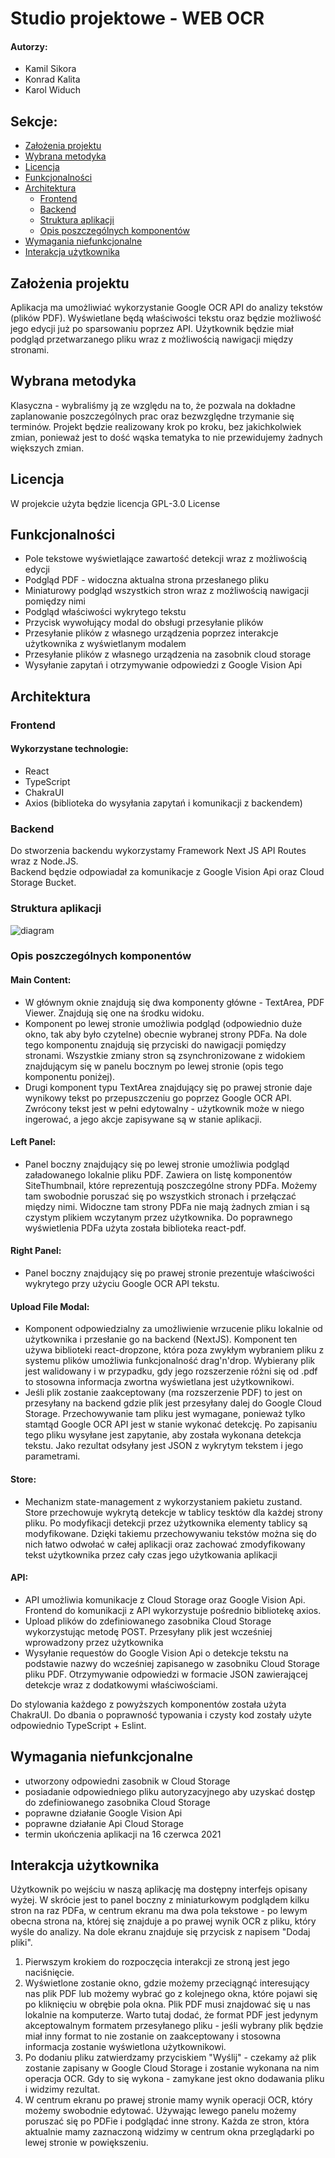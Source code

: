 # Studio projektowe - WEB OCR

#### Autorzy:

* Kamil Sikora
* Konrad Kalita
* Karol Widuch

## Sekcje:

* [Założenia projektu](#założenia-projektu)
* [Wybrana metodyka](#wybrana-metodyka)
* [Licencja](#licencja)
* [Funkcjonalności](#funkcjonalności)
* [Architektura](#architektura)
  * [Frontend](#frontend)
  * [Backend](#backend)
  * [Struktura aplikacji](#struktura-aplikacji)
  * [Opis poszczególnych komponentów](#opis-poszczególnych-komponentów)
* [Wymagania niefunkcjonalne](#wymagania-niefunkcjonalne)
* [Interakcja użytkownika](#interakcja-użytkownika)

## Założenia projektu

Aplikacja ma umożliwiać wykorzystanie Google OCR API do analizy tekstów
(plików PDF). Wyświetlane będą właściwości tekstu oraz będzie możliwość
jego edycji już po sparsowaniu poprzez API.
Użytkownik będzie miał podgląd przetwarzanego pliku wraz z możliwością
nawigacji między stronami.

## Wybrana metodyka

Klasyczna - wybraliśmy ją ze względu na to, że pozwala na dokładne
zaplanowanie poszczególnych prac oraz bezwzględne trzymanie się terminów.
Projekt będzie realizowany krok po kroku, bez jakichkolwiek zmian, ponieważ
jest to dość wąska tematyka to nie przewidujemy żadnych większych zmian.

## Licencja

W projekcie użyta będzie licencja GPL3.0 License

## Funkcjonalności

* Pole tekstowe wyświetlające zawartość detekcji wraz z możliwością edycji
* Podgląd PDF - widoczna aktualna strona przesłanego pliku
* Miniaturowy podgląd wszystkich stron wraz z możliwością nawigacji pomiędzy nimi
* Podgląd właściwości wykrytego tekstu
* Przycisk wywołujący modal do obsługi przesyłanie plików
* Przesyłanie plików z własnego urządzenia poprzez interakcje użytkownika z wyświetlanym modalem
* Przesyłanie plików z własnego urządzenia na zasobnik cloud storage
* Wysyłanie zapytań i otrzymywanie odpowiedzi z Google Vision Api

## Architektura

### Frontend

#### Wykorzystane technologie:

* React
* TypeScript
* ChakraUI
* Axios (biblioteka do wysyłania zapytań i komunikacji z backendem)

### Backend

Do stworzenia backendu wykorzystamy Framework Next JS API Routes wraz z
Node.JS.  
Backend będzie odpowiadał za komunikacje z Google Vision Api
oraz Cloud Storage Bucket.

### Struktura aplikacji

![diagram](https://github.com/KalitaKonrad/web-ocr/blob/main/architektura.png)
### Opis poszczególnych komponentów

#### Main Content:

* W głównym oknie znajdują się dwa komponenty główne - TextArea, PDF Viewer. Znajdują się one na środku widoku.
* Komponent po lewej stronie umożliwia podgląd (odpowiednio duże okno, tak aby było czytelne) obecnie wybranej strony PDFa. Na dole tego komponentu znajdują się przyciski do nawigacji pomiędzy stronami. Wszystkie zmiany stron są zsynchronizowane z widokiem znajdującym się w panelu bocznym po lewej stronie (opis tego komponentu poniżej).
* Drugi komponent typu TextArea znajdujący się po prawej stronie daje wynikowy tekst po przepuszczeniu go poprzez Google OCR API. Zwrócony tekst jest w pełni edytowalny - użytkownik może w niego ingerować, a jego akcje zapisywane są w stanie aplikacji.

#### Left Panel: 

* Panel boczny znajdujący się po lewej stronie umożliwia podgląd załadowanego lokalnie pliku PDF. Zawiera on listę komponentów SiteThumbnail, które reprezentują poszczególne strony PDFa. Możemy tam swobodnie poruszać się po wszystkich stronach i przełączać między nimi. Widoczne tam strony PDFa nie mają żadnych zmian i są czystym plikiem wczytanym przez użytkownika. Do poprawnego wyświetlenia PDFa użyta została biblioteka react-pdf.

#### Right Panel: 

* Panel boczny znajdujący się po prawej stronie prezentuje właściwości wykrytego przy użyciu Google OCR API tekstu.

#### Upload File Modal: 

* Komponent odpowiedzialny za umożliwienie wrzucenie pliku lokalnie od użytkownika i przesłanie go na backend (NextJS). Komponent ten używa biblioteki react-dropzone, która poza zwykłym wybraniem pliku z systemu plików umożliwia funkcjonalność drag'n'drop. Wybierany plik jest walidowany i w przypadku, gdy jego rozszerzenie różni się od .pdf to stosowna informacja zwortna wyświetlana jest użytkownikowi.
* Jeśli plik zostanie zaakceptowany (ma rozszerzenie PDF) to jest on przesyłany na backend gdzie plik jest przesyłany dalej do Google Cloud Storage. Przechowywanie tam pliku jest wymagane, ponieważ tylko stamtąd Google OCR API jest w stanie wykonać detekcję. Po zapisaniu tego pliku wysyłane jest zapytanie, aby została wykonana detekcja tekstu. Jako rezultat odsyłany jest JSON z wykrytym tekstem i jego parametrami.

#### Store:

* Mechanizm state-management z wykorzystaniem pakietu zustand. Store przechowuje wykrytą detekcje w tablicy tesktów dla każdej strony pliku. Po modyfikacji detekcji przez użytkownika elementy tablicy są modyfikowane. Dzięki takiemu przechowywaniu tekstów można się do nich łatwo odwołać w całej aplikacji oraz zachować zmodyfikowany tekst użytkownika przez cały czas jego użytkowania aplikacji

#### API:

* API umożliwia komunikacje z Cloud Storage oraz Google Vision Api. Frontend do komunikacji z API wykorzystuje pośrednio bibliotekę axios.
* Upload plików do zdefiniowanego zasobnika Cloud Storage wykorzystując metodę POST. Przesyłany plik jest wcześniej wprowadzony przez użytkownika
* Wysyłanie requestów do Google Vision Api o detekcje tekstu na podstawie nazwy do wcześniej zapisanego w zasobniku Cloud Storage pliku PDF. Otrzymywanie odpowiedzi w formacie JSON zawierającej detekcje wraz z dodatkowymi właściwościami.  

Do stylowania każdego z powyższych komponentów została użyta ChakraUI. Do dbania o poprawność typowania i czysty kod zostały użyte odpowiednio TypeScript + Eslint.

## Wymagania niefunkcjonalne

* utworzony odpowiedni zasobnik w Cloud Storage
* posiadanie odpowiedniego pliku autoryzacyjnego aby uzyskać dostęp do zdefiniowanego zasobnika Cloud Storage
* poprawne działanie Google Vision Api
* poprawne działanie Api Cloud Storage
* termin ukończenia aplikacji na 16 czerwca 2021

## Interakcja użytkownika

Użytkownik po wejściu w naszą aplikację ma dostępny interfejs opisany wyżej. W skrócie jest to panel boczny z miniaturkowym podglądem kilku stron na raz PDFa, w centrum ekranu ma dwa pola tekstowe - po lewym obecna strona na, której się znajduje a po prawej wynik OCR z pliku, który wyśle do analizy. Na dole ekranu znajduje się przycisk z napisem "Dodaj pliki". 
1. Pierwszym krokiem do rozpoczęcia interakcji ze stroną jest jego naciśnięcie.
2. Wyświetlone zostanie okno, gdzie możemy przeciągnąć interesujący nas plik PDF lub możemy wybrać go z kolejnego okna, które pojawi się po kliknięciu w obrębie pola okna. Plik PDF musi znajdować się u nas lokalnie na komputerze. Warto tutaj dodać, że format PDF jest jedynym akceptowalnym formatem przesyłanego pliku - jeśli wybrany plik będzie miał inny format to nie zostanie on zaakceptowany i stosowna informacja zostanie wyświetlona użytkownikowi.
3. Po dodaniu pliku zatwierdzamy przyciskiem "Wyślij" - czekamy aż plik zostanie zapisany w Google Cloud Storage i zostanie wykonana na nim operacja OCR. Gdy to się wykona - zamykane jest okno dodawania pliku i widzimy rezultat. 
4. W centrum ekranu po prawej stronie mamy wynik operacji OCR, który możemy swobodnie edytować. Używając lewego panelu możemy poruszać się po PDFie i podglądać inne strony. Każda ze stron, która aktualnie mamy zaznaczoną widzimy w centrum okna przeglądarki po lewej stronie w powiększeniu. 
 
